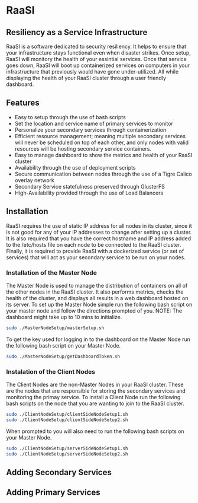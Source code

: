 # RaaSI
## Resiliency as a Service Infrastructure


RaaSI is a software dedicated to  security resiliency. It helps to ensure that your infrastructure stays functional even when disaster strikes. Once setup, RaaSI will monitory the health of your essintial services. Once that service goes down, RaaSI will boot up containerized services on computers in your infrastructure that previously would have gone under-utilized. All while displaying the health of your RaaSI cluster through a user friendly dashboard.


## Features

- Easy to setup through the use of bash scripts
- Set the location and service name of primary services to monitor
- Personalize your secondary services through containerization
- Efficient resource management; meaning multiple secondary services will never be scheduled on top of each other, and only nodes with valid resources will be hosting secondary service containers.
- Easy to manage dashboard to show the metrics and health of your RaaSI cluster
- Availability through the use of deployment scripts
- Secure communication between nodes through the use of a Tigre Calico overlay network
- Secondary Service statefulness preserved through GlusterFS
- High-Availability provided through the use of Load Balancers


## Installation

RaaSI requires the use of static IP address for all nodes in its cluster, since it is not good for any of your IP addresses to change after setting up a cluster. It is also required that you have the correct hostname and IP address added to the /etc/hosts file on each node to be connected to the RaaSI cluster. Finally, it is required to provide RaaSI with a dockerized service (or set of services) that will act as your secondary service to be run on your nodes.

### Installation of the Master Node
The Master Node is used to manage the distribution of containers on all of the other nodes in the RaaSI cluster. It also performs metrics, checks the health of the cluster, and displays all results in a web dashboard hosted on its server.
To set up the Master Node simple run the following bash script on your master node and follow the directions prompted of you. NOTE: The dashboard might take up to 10 mins to initialize.

```sh
sudo ./MasterNodeSetup/masterSetup.sh
```

To get the key used for logging in to the dashboard on the Master Node run the following bash script on your Master Node.

```sh
sudo ./MasterNodeSetup/getDashboardToken.sh
```

### Instalation of the Client Nodes
The Client Nodes are the non-Master Nodes in your RaaSI cluster. These are the nodes that are responsible for storing the secondary services and monitoring the primay service.
To install a Client Node run the following bash scripts on the node that you are wanting to join to the RaaSI cluster.

```sh
sudo ./ClientNodeSetup/clientSideNodeSetup1.sh
sudo ./ClientNodeSetup/clientSideNodeSetup2.sh
```

When prompted to you will also need to run the following bash scripts on your Master Node.

```sh
sudo ./ClientNodeSetup/serverSideNodeSetup1.sh
sudo ./ClientNodeSetup/serverSideNodeSetup2.sh
```

## Adding Secondary Services

## Adding Primary Services


